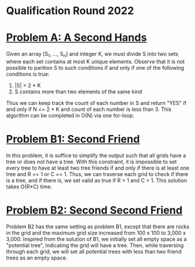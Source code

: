 # Qualification Round 2022

# [Problem A: A Second Hands]([url](https://www.facebook.com/codingcompetitions/hacker-cup/2022/qualification-round/problems/A))

Given an array [S<sub>1</sub>, ..., S<sub>n</sub>] and integer K, we must divide S into two sets where each set contains at most K unique elements. 
  Observe that it is not possible to parition S to such conditions if and only if one of the following conditions is true:
  
  1. |S| > 2 * K
  2. S contains more than two elements of the same kind

Thus we can keep track the count of each number in S and return "YES" if and only if N <= 2 * K and count of each number is less than 3.
This algorithm can be completed in O(N) via one for-loop.

# [Problem B1: Second Friend]([url](https://www.facebook.com/codingcompetitions/hacker-cup/2022/qualification-round/problems/B1))

In this problem, it is suffice to simplify the output such that all grids have a tree or does not have a tree. With this constraint, it is impossible
to set every tree to have at least two tree friends if and only if there is at least one tree and R == 1 or C == 1. Thus, we can traverse each grid to
check if there is a tree, and if there is, we set valid as true if R > 1 and C > 1. This solution takes O(R*C) time.

# [Problem B2: Second Second Friend]([url](https://www.facebook.com/codingcompetitions/hacker-cup/2022/qualification-round/problems/B2)) 

Problem B2 has the same setting as problem B1, except that there are rocks in the grid and the maximum grid size increased from 100 x 100 to 3,000 x 3,000.
Inspired from the solution of B1, we initially set all empty space as a "potential tree", indicating the grid will have a tree. Then, while traversing through each grid,
we will set all potential trees with less than two friend trees as an empty space. 

